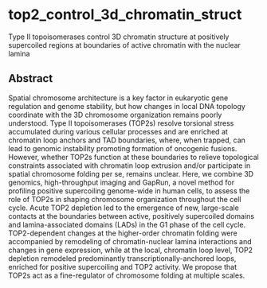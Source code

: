 # top2_control_3d_chromatin_struct
Type II topoisomerases control 3D chromatin structure at positively supercoiled 
regions at boundaries of active chromatin with the nuclear lamina 

## Abstract
Spatial chromosome architecture is a key factor in eukaryotic gene regulation 
and genome stability, but how changes in local DNA topology coordinate with the 
3D chromosome organization remains poorly understood. Type II topoisomerases 
(TOP2s) resolve torsional stress accumulated during various cellular processes 
and are enriched at chromatin loop anchors and TAD boundaries, where, when 
trapped, can lead to genomic instability promoting formation of oncogenic 
fusions. However, whether TOP2s function at these boundaries to relieve 
topological constraints associated with chromatin loop extrusion and/or 
participate in spatial chromosome folding per se, remains unclear. Here, we 
combine 3D genomics, high-throughput imaging and GapRun, a novel method for 
profiling positive supercoiling genome-wide in human cells, to assess the role 
of TOP2s in shaping chromosome organization throughout the cell cycle. Acute 
TOP2 depletion led to the emergence of new, large-scale contacts at the 
boundaries between active, positively supercoiled domains and lamina-associated 
domains (LADs) in the G1 phase of the cell cycle. TOP2-dependent changes at the 
higher-order chromatin folding were accompanied by remodeling of 
chromatin-nuclear lamina interactions and changes in gene expression, while at 
the local, chromatin loop level, TOP2 depletion remodeled predominantly 
transcriptionally-anchored loops, enriched for positive supercoiling and TOP2 
activity. We propose that TOP2s act as a fine-regulator of chromosome folding 
at multiple scales. 

